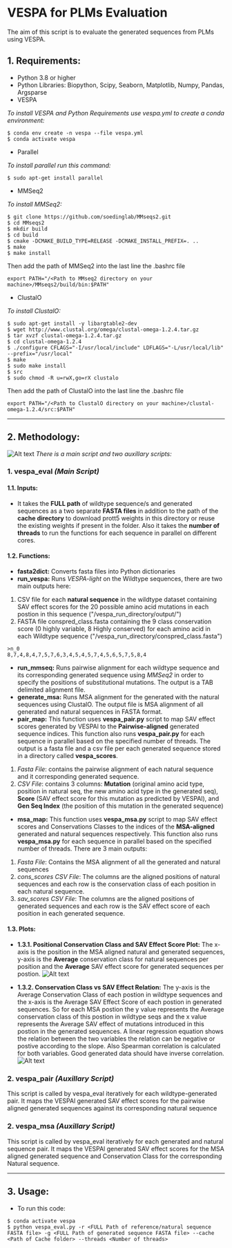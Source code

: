 # **VESPA for PLMs Evaluation**

The aim of this script is to evaluate the generated sequences from PLMs using VESPA.

  

1\. Requirements:
-----------------

*   Python 3.8 or higher
*   Python Libraries: Biopython, Scipy, Seaborn, Matplotlib, Numpy, Pandas, Argsparse
*   VESPA

*To install VESPA and Python Requirements use vespa.yml to create a conda environment:*

```plain
$ conda env create -n vespa --file vespa.yml
$ conda activate vespa 
```
*   Parallel

*To install parallel run this command:*
```
$ sudo apt-get install parallel
```
*   MMSeq2 

*To install MMSeq2:*

```plain
$ git clone https://github.com/soedinglab/MMseqs2.git
$ cd MMseqs2
$ mkdir build
$ cd build
$ cmake -DCMAKE_BUILD_TYPE=RELEASE -DCMAKE_INSTALL_PREFIX=. ..
$ make
$ make install
```
Then add the path of MMSeq2 into the last line the .bashrc file 
```
export PATH="/<Path to MMseq2 directory on your machine>/MMseqs2/build/bin:$PATH"
```
*   ClustalO

*To install ClustalO:*
```
$ sudo apt-get install -y libargtable2-dev
$ wget http://www.clustal.org/omega/clustal-omega-1.2.4.tar.gz
$ tar xvzf clustal-omega-1.2.4.tar.gz
$ cd clustal-omega-1.2.4
$ ./configure CFLAGS="-I/usr/local/include" LDFLAGS="-L/usr/local/lib" --prefix="/usr/local"
$ make
$ sudo make install
$ src
$ sudo chmod -R u=rwX,go=rX clustalo
```
Then add the path of ClustalO into the last line the .bashrc file 
```
export PATH="/<Path to ClustalO directory on your machine>/clustal-omega-1.2.4/src:$PATH"
```

***

2\. Methodology:
----------------
![Alt text](https://github.com/Proteinea/vesba/blob/cb2606b1ac5c710be0b86b6a263255e67db4d4dd/vespa_pipeline.jpg)
*There is a main script and two auxillary scripts:*

### **1. vespa_eval *(Main Script)***

#### **1.1. Inputs:**

* It takes the **FULL path** of  wildtype sequence/s and generated sequences as a two separate **FASTA files** in addition to the path of the **cache directory** to download prott5 weights in this directory or reuse the existing weights if present in the folder. Also it takes the **number of threads** to run the functions for each sequence in parallel on different cores.

#### **1.2. Functions:**

* **fasta2dict:** Converts fasta files into Python dictionaries
* **run_vespa:** Runs *VESPA-light* on the Wildtype sequences, there are two main outputs here: 
1. CSV file for each **natural sequence** in the wildtype dataset containing SAV effect scores for the 20 possible amino acid mutations in each postion in this sequence ("/vespa_run_directory/output/")
2. FASTA file conspred_class.fasta containing the 9 class conservation score (0 highly variable, 8 Highly conserved) for each amino acid in each Wildtype sequence ("/vespa_run_directory/conspred_class.fasta")
```
>n_0
8,7,4,8,4,7,5,7,6,3,4,5,4,5,7,4,5,6,5,7,5,8,4
```
* **run_mmseq:** Runs pairwise alignment for each wildtype sequence and its corresponding generated sequence using *MMSeq2* in order to specify the positions of substitutional mutations. The output is a TAB delimited alignment file.
* **generate_msa:** Runs MSA alignment for the generated with the natural sequences using ClustalO. The output file is MSA alignment of all generated and natural sequences in FASTA format.
* **pair_map:** This function uses **vespa_pair.py** script to map SAV effect scores generated by VESPAl to the **Pairwise-aligned** generated sequence indices. This function also runs **vespa_pair.py** for each sequence in parallel based on the specified number of threads. The output is a fasta file and a csv file per each generated sequence stored in a directory called **vespa_scores**.
1. *Fasta File*: contains the pairwise alignment of each natural sequence and it corresponding generated sequence.
2. *CSV File*: contains 3 columns: **Mutation** (original amino acid type, position in natural seq, the new amino acid type in the generated seq), **Score** (SAV effect score for this mutation as predicted by VESPAl), and **Gen Seq Index** (the position of this mutation in the generated sequence)
* **msa_map:** This function uses **vespa_msa.py** script to map SAV effect scores and Conservations Classes to the indices of the **MSA-aligned** generated and natural sequences respectively. This function also runs **vespa_msa.py** for each sequence in parallel based on the specified number of threads. There are 3 main outputs:
1. *Fasta File*: Contains the MSA alignment of all the generated and natural sequences 
2. *cons_scores CSV File*: The columns are the aligned positions of natural sequences and each row is the conservation class of each position in each natural sequence.
3. *sav_scores CSV File*: The columns are the aligned positions of generated sequences and each row is the SAV effect score of each position in each generated sequence.

#### **1.3. Plots:**
* **1.3.1. Positional Conservation Class and SAV Effect Score Plot:**
The x-axis is the position in the MSA aligned natural and generated sequences, y-axis is the **Average** conservation class for natural sequences per position and the **Average** SAV effect score for generated sequences per postion. 
![Alt text](https://github.com/Proteinea/vesba/blob/70d8a7c98ffd4a5a08334a01ac337babec078957/plots/image.png)

* **1.3.2. Conservation Class vs SAV Effect Relation:** The y-axis is the Average Conservation Class of each postion in wildtype sequences and the x-axis is the Average SAV Effect Score of each postion in generated sequences. So for each MSA postion the y value represents the Average conservation class of this postion in wildtype seqs and the x value represents the Average SAV effect of mutations introduced in this postion in the generated sequences. A linear regression equation shows the relation between the two variables the relation can be negative or postive according to the slope. Also Spearman correlation is calculated for both variables. Good generated data should have inverse correlation.
![Alt text](https://github.com/Proteinea/vesba/blob/7cbd22d23044859724260366a20faa981849b242/plots/image-1.png)  

### **2. vespa_pair *(Auxillary Script)***
This script is called by vespa_eval iteratively for each wildtype-generated pair. It maps the VESPAl generated SAV effect scores for the pairwise aligned generated sequences against its corresponding natural sequence
### **2. vespa_msa *(Auxillary Script)***
This script is called by vespa_eval iteratively for each generated and natural sequence pair. It maps the VESPAl generated SAV effect scores for the MSA aligned generated sequence and Conservation Class for the corresponding Natural sequence.

* ***
3\. Usage:
----------

*   To run this code:

```plain
$ conda activate vespa
$ python vespa_eval.py -r <FULL Path of reference/natural sequence FASTA file> -g <FULL Path of generated sequence FASTA file> --cache <Path of Cache folder> --threads <Number of threads>
```
